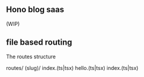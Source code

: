 ## Hono blog saas
(WIP)

## file based routing

The routes structure

routes/
  (slug)/
    index.(ts|tsx)
    hello.(ts|tsx)
  index.(ts|tsx)